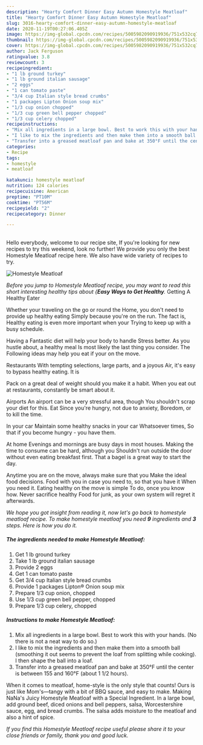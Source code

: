 ```yaml
---
description: "Hearty Comfort Dinner Easy Autumn Homestyle Meatloaf"
title: "Hearty Comfort Dinner Easy Autumn Homestyle Meatloaf"
slug: 3016-hearty-comfort-dinner-easy-autumn-homestyle-meatloaf
date: 2020-11-19T00:27:06.405Z
image: https://img-global.cpcdn.com/recipes/5005982090919936/751x532cq70/homestyle-meatloaf-recipe-main-photo.jpg
thumbnail: https://img-global.cpcdn.com/recipes/5005982090919936/751x532cq70/homestyle-meatloaf-recipe-main-photo.jpg
cover: https://img-global.cpcdn.com/recipes/5005982090919936/751x532cq70/homestyle-meatloaf-recipe-main-photo.jpg
author: Jack Ferguson
ratingvalue: 3.8
reviewcount: 3
recipeingredient:
- "1 lb ground turkey"
- "1 lb ground italian sausage"
- "2 eggs"
- "1 can tomato paste"
- "3/4 cup Italian style bread crumbs"
- "1 packages Lipton Onion soup mix"
- "1/3 cup onion chopped"
- "1/3 cup green bell pepper chopped"
- "1/3 cup celery chopped"
recipeinstructions:
- "Mix all ingredients in a large bowl. Best to work this with your hands. (No there is not a neat way to do so.)"
- "I like to mix the ingredients and then make them into a smooth ball (smoothing it out seems to prevent the loaf from splitting while cooking). I then shape the ball into a loaf."
- "Transfer into a greased meatloaf pan and bake at 350°F until the center is between 155 and 160°F (about 1 1/2 hours)."
categories:
- Recipe
tags:
- homestyle
- meatloaf

katakunci: homestyle meatloaf 
nutrition: 124 calories
recipecuisine: American
preptime: "PT10M"
cooktime: "PT56M"
recipeyield: "2"
recipecategory: Dinner

---
```

<br>
Hello everybody, welcome to our recipe site, If you're looking for new recipes to try this weekend, look no further! We provide you only the best Homestyle Meatloaf recipe here. We also have wide variety of recipes to try.
<br>


![Homestyle Meatloaf](https://img-global.cpcdn.com/recipes/5005982090919936/751x532cq70/homestyle-meatloaf-recipe-main-photo.jpg)

<i>Before you jump to Homestyle Meatloaf recipe, you may want to read this short interesting healthy tips about {<strong>Easy Ways to Get Healthy</strong>.</i>
Getting A Healthy Eater

Whether your traveling on the go or round the
Home, you don't need to provide up healthy eating
Simply because you're on the run. The fact is,
Healthy eating is even more important when your
Trying to keep up with a busy schedule.

Having a Fantastic diet will help your body to handle
Stress better. As you hustle about, a healthy meal
Is most likely the last thing you consider. The
Following ideas may help you eat if your on the move.

Restaurants
With tempting selections, large parts, and a joyous 
Air, it's easy to bypass healthy eating. It is 

Pack on a great deal of weight should you make it a habit.
When you eat out at restaurants, constantly be smart
about it.

Airports
An airport can be a very stressful area, though 
You shouldn't scrap your diet for this. Eat
Since you're hungry, not due to anxiety,
Boredom, or to kill the time.

In your car
Maintain some healthy snacks in your car Whatsoever times,
So that if you become hungry - you have them.

At home
Evenings and mornings are busy days in most houses.
Making the time to consume can be hard, although you
Shouldn't run outside the door without even eating breakfast
first. 
That a bagel is a great way to start the day.

Anytime you are on the move, always make sure that you
Make the ideal food decisions. 
Food with you in case you need to, so that you have it
When you need it. Eating healthy on the move is simple 
To do, once you know how. Never sacrifice healthy
Food for junk, as your own system will regret it afterwards.


<i>We hope you got insight from reading it, now let's go back to homestyle meatloaf recipe. To make homestyle meatloaf you need <strong>9</strong> ingredients and <strong>3</strong> steps. Here is how you do it.
</i>

##### The ingredients needed to make Homestyle Meatloaf:

1. Get 1 lb ground turkey
1. Take 1 lb ground italian sausage
1. Provide 2 eggs
1. Get 1 can tomato paste
1. Get 3/4 cup Italian style bread crumbs
1. Provide 1 packages Lipton® Onion soup mix
1. Prepare 1/3 cup onion, chopped
1. Use 1/3 cup green bell pepper, chopped
1. Prepare 1/3 cup celery, chopped


##### Instructions to make Homestyle Meatloaf:

1. Mix all ingredients in a large bowl. Best to work this with your hands. (No there is not a neat way to do so.)
1. I like to mix the ingredients and then make them into a smooth ball (smoothing it out seems to prevent the loaf from splitting while cooking). I then shape the ball into a loaf.
1. Transfer into a greased meatloaf pan and bake at 350°F until the center is between 155 and 160°F (about 1 1/2 hours).


When it comes to meatloaf, home-style is the only style that counts! Ours is just like Mom&#39;s—tangy with a bit of BBQ sauce, and easy to make. Making NaNa&#39;s Juicy Homestyle Meatloaf with a Special Ingredient. In a large bowl, add ground beef, diced onions and bell peppers, salsa, Worcestershire sauce, egg, and bread crumbs. The salsa adds moisture to the meatloaf and also a hint of spice. 

<i>If you find this Homestyle Meatloaf recipe useful please share it to your close friends or family, thank you and good luck.</i>
